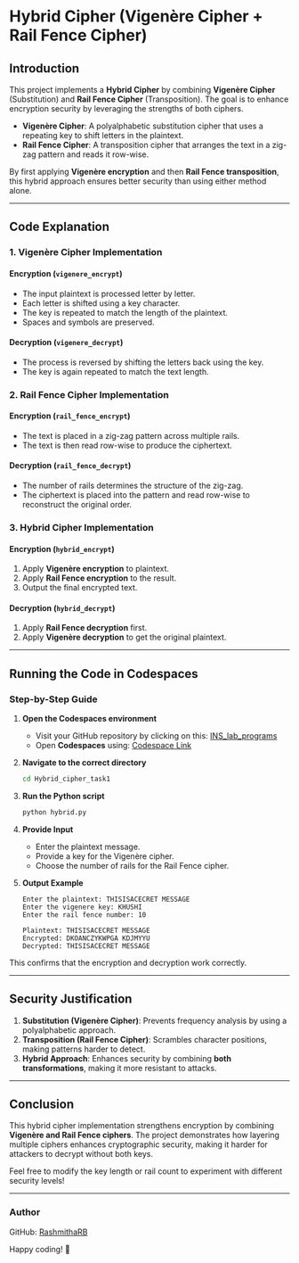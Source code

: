 # Hybrid Cipher (Vigenère Cipher + Rail Fence Cipher)

## Introduction
This project implements a **Hybrid Cipher** by combining **Vigenère Cipher** (Substitution) and **Rail Fence Cipher** (Transposition). The goal is to enhance encryption security by leveraging the strengths of both ciphers.

- **Vigenère Cipher**: A polyalphabetic substitution cipher that uses a repeating key to shift letters in the plaintext.
- **Rail Fence Cipher**: A transposition cipher that arranges the text in a zig-zag pattern and reads it row-wise.

By first applying **Vigenère encryption** and then **Rail Fence transposition**, this hybrid approach ensures better security than using either method alone.

---

## Code Explanation
### 1. **Vigenère Cipher Implementation**

#### **Encryption (`vigenere_encrypt`)**
- The input plaintext is processed letter by letter.
- Each letter is shifted using a key character.
- The key is repeated to match the length of the plaintext.
- Spaces and symbols are preserved.

#### **Decryption (`vigenere_decrypt`)**
- The process is reversed by shifting the letters back using the key.
- The key is again repeated to match the text length.

### 2. **Rail Fence Cipher Implementation**

#### **Encryption (`rail_fence_encrypt`)**
- The text is placed in a zig-zag pattern across multiple rails.
- The text is then read row-wise to produce the ciphertext.

#### **Decryption (`rail_fence_decrypt`)**
- The number of rails determines the structure of the zig-zag.
- The ciphertext is placed into the pattern and read row-wise to reconstruct the original order.

### 3. **Hybrid Cipher Implementation**

#### **Encryption (`hybrid_encrypt`)**
1. Apply **Vigenère encryption** to plaintext.
2. Apply **Rail Fence encryption** to the result.
3. Output the final encrypted text.

#### **Decryption (`hybrid_decrypt`)**
1. Apply **Rail Fence decryption** first.
2. Apply **Vigenère decryption** to get the original plaintext.

---

## Running the Code in Codespaces
### **Step-by-Step Guide**

1. **Open the Codespaces environment**
   - Visit your GitHub repository by clicking on this: [INS_lab_programs](https://github.com/RashmithaRB/INS_lab_programs.git)
   - Open **Codespaces** using: [Codespace Link](https://musical-space-spoon-q7qg9p6r49wpf9667.github.dev/)

2. **Navigate to the correct directory**
   ```bash
   cd Hybrid_cipher_task1
   ```

3. **Run the Python script**
   ```bash
   python hybrid.py
   ```

4. **Provide Input**
   - Enter the plaintext message.
   - Provide a key for the Vigenère cipher.
   - Choose the number of rails for the Rail Fence cipher.

5. **Output Example**
   ```
   Enter the plaintext: THISISACECRET MESSAGE
   Enter the vigenere key: KHUSHI
   Enter the rail fence number: 10
   
   Plaintext: THISISACECRET MESSAGE
   Encrypted: DKOANCZYKWPGA KDJMYYU
   Decrypted: THISISACECRET MESSAGE
   ```

This confirms that the encryption and decryption work correctly.

---

## **Security Justification**
1. **Substitution (Vigenère Cipher)**: Prevents frequency analysis by using a polyalphabetic approach.
2. **Transposition (Rail Fence Cipher)**: Scrambles character positions, making patterns harder to detect.
3. **Hybrid Approach**: Enhances security by combining **both transformations**, making it more resistant to attacks.

---

## **Conclusion**
This hybrid cipher implementation strengthens encryption by combining **Vigenère and Rail Fence ciphers**. The project demonstrates how layering multiple ciphers enhances cryptographic security, making it harder for attackers to decrypt without both keys.

Feel free to modify the key length or rail count to experiment with different security levels!

---

### **Author**
GitHub: [RashmithaRB](https://github.com/RashmithaRB)

Happy coding! 🚀


